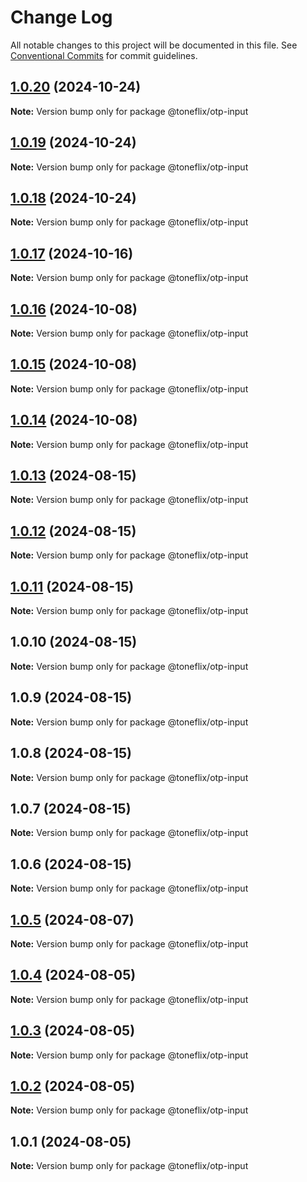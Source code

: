 # Change Log

All notable changes to this project will be documented in this file.
See [Conventional Commits](https://conventionalcommits.org) for commit guidelines.

## [1.0.20](https://github.com/toneflix/vue-component-pack/compare/1.0.19...1.0.20) (2024-10-24)

**Note:** Version bump only for package @toneflix/otp-input

## [1.0.19](https://github.com/toneflix/vue-component-pack/compare/1.0.18...1.0.19) (2024-10-24)

**Note:** Version bump only for package @toneflix/otp-input

## [1.0.18](https://github.com/toneflix/vue-component-pack/compare/1.0.17...1.0.18) (2024-10-24)

**Note:** Version bump only for package @toneflix/otp-input

## [1.0.17](https://github.com/toneflix/vue-component-pack/compare/1.0.16...1.0.17) (2024-10-16)

**Note:** Version bump only for package @toneflix/otp-input

## [1.0.16](https://github.com/toneflix/vue-component-pack/compare/1.0.15...1.0.16) (2024-10-08)

**Note:** Version bump only for package @toneflix/otp-input

## [1.0.15](https://github.com/toneflix/vue-component-pack/compare/1.0.14...1.0.15) (2024-10-08)

**Note:** Version bump only for package @toneflix/otp-input

## [1.0.14](https://github.com/toneflix/vue-component-pack/compare/1.0.13...1.0.14) (2024-10-08)

**Note:** Version bump only for package @toneflix/otp-input

## [1.0.13](https://github.com/toneflix/vue-component-pack/compare/1.0.12...1.0.13) (2024-08-15)

**Note:** Version bump only for package @toneflix/otp-input

## [1.0.12](https://github.com/toneflix/vue-component-pack/compare/1.0.11...1.0.12) (2024-08-15)

**Note:** Version bump only for package @toneflix/otp-input

## [1.0.11](https://github.com/toneflix/vue-component-pack/compare/1.0.10...1.0.11) (2024-08-15)

**Note:** Version bump only for package @toneflix/otp-input

## 1.0.10 (2024-08-15)

**Note:** Version bump only for package @toneflix/otp-input

## 1.0.9 (2024-08-15)

**Note:** Version bump only for package @toneflix/otp-input

## 1.0.8 (2024-08-15)

**Note:** Version bump only for package @toneflix/otp-input

## 1.0.7 (2024-08-15)

**Note:** Version bump only for package @toneflix/otp-input

## 1.0.6 (2024-08-15)

**Note:** Version bump only for package @toneflix/otp-input

## [1.0.5](https://github.com/toneflix/vue-component-pack/compare/1.0.4...1.0.5) (2024-08-07)

**Note:** Version bump only for package @toneflix/otp-input

## [1.0.4](https://github.com/toneflix/vue-component-pack/compare/1.0.3...1.0.4) (2024-08-05)

**Note:** Version bump only for package @toneflix/otp-input

## [1.0.3](https://github.com/toneflix/vue-component-pack/compare/1.0.2...1.0.3) (2024-08-05)

**Note:** Version bump only for package @toneflix/otp-input

## [1.0.2](https://github.com/toneflix/vue-component-pack/compare/1.0.1...1.0.2) (2024-08-05)

**Note:** Version bump only for package @toneflix/otp-input

## 1.0.1 (2024-08-05)

**Note:** Version bump only for package @toneflix/otp-input

